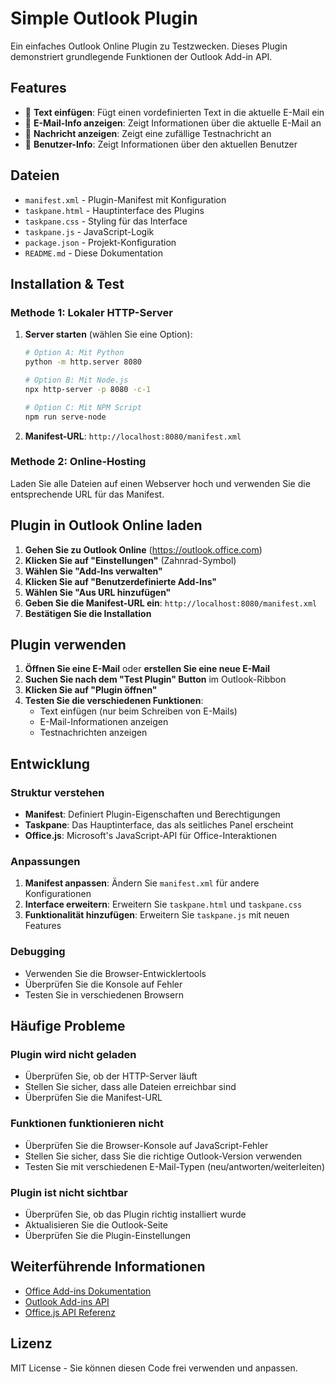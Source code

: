 # Simple Outlook Plugin

Ein einfaches Outlook Online Plugin zu Testzwecken. Dieses Plugin demonstriert grundlegende Funktionen der Outlook Add-in API.

## Features

- 📝 **Text einfügen**: Fügt einen vordefinierten Text in die aktuelle E-Mail ein
- 📧 **E-Mail-Info anzeigen**: Zeigt Informationen über die aktuelle E-Mail an
- 💬 **Nachricht anzeigen**: Zeigt eine zufällige Testnachricht an
- 👤 **Benutzer-Info**: Zeigt Informationen über den aktuellen Benutzer

## Dateien

- `manifest.xml` - Plugin-Manifest mit Konfiguration
- `taskpane.html` - Hauptinterface des Plugins
- `taskpane.css` - Styling für das Interface
- `taskpane.js` - JavaScript-Logik
- `package.json` - Projekt-Konfiguration
- `README.md` - Diese Dokumentation

## Installation & Test

### Methode 1: Lokaler HTTP-Server

1. **Server starten** (wählen Sie eine Option):
   ```bash
   # Option A: Mit Python
   python -m http.server 8080
   
   # Option B: Mit Node.js
   npx http-server -p 8080 -c-1
   
   # Option C: Mit NPM Script
   npm run serve-node
   ```

2. **Manifest-URL**: `http://localhost:8080/manifest.xml`

### Methode 2: Online-Hosting

Laden Sie alle Dateien auf einen Webserver hoch und verwenden Sie die entsprechende URL für das Manifest.

## Plugin in Outlook Online laden

1. **Gehen Sie zu Outlook Online** (https://outlook.office.com)
2. **Klicken Sie auf "Einstellungen"** (Zahnrad-Symbol)
3. **Wählen Sie "Add-Ins verwalten"**
4. **Klicken Sie auf "Benutzerdefinierte Add-Ins"**
5. **Wählen Sie "Aus URL hinzufügen"**
6. **Geben Sie die Manifest-URL ein**: `http://localhost:8080/manifest.xml`
7. **Bestätigen Sie die Installation**

## Plugin verwenden

1. **Öffnen Sie eine E-Mail** oder **erstellen Sie eine neue E-Mail**
2. **Suchen Sie nach dem "Test Plugin" Button** im Outlook-Ribbon
3. **Klicken Sie auf "Plugin öffnen"**
4. **Testen Sie die verschiedenen Funktionen**:
   - Text einfügen (nur beim Schreiben von E-Mails)
   - E-Mail-Informationen anzeigen
   - Testnachrichten anzeigen

## Entwicklung

### Struktur verstehen

- **Manifest**: Definiert Plugin-Eigenschaften und Berechtigungen
- **Taskpane**: Das Hauptinterface, das als seitliches Panel erscheint
- **Office.js**: Microsoft's JavaScript-API für Office-Interaktionen

### Anpassungen

1. **Manifest anpassen**: Ändern Sie `manifest.xml` für andere Konfigurationen
2. **Interface erweitern**: Erweitern Sie `taskpane.html` und `taskpane.css`
3. **Funktionalität hinzufügen**: Erweitern Sie `taskpane.js` mit neuen Features

### Debugging

- Verwenden Sie die Browser-Entwicklertools
- Überprüfen Sie die Konsole auf Fehler
- Testen Sie in verschiedenen Browsern

## Häufige Probleme

### Plugin wird nicht geladen
- Überprüfen Sie, ob der HTTP-Server läuft
- Stellen Sie sicher, dass alle Dateien erreichbar sind
- Überprüfen Sie die Manifest-URL

### Funktionen funktionieren nicht
- Überprüfen Sie die Browser-Konsole auf JavaScript-Fehler
- Stellen Sie sicher, dass Sie die richtige Outlook-Version verwenden
- Testen Sie mit verschiedenen E-Mail-Typen (neu/antworten/weiterleiten)

### Plugin ist nicht sichtbar
- Überprüfen Sie, ob das Plugin richtig installiert wurde
- Aktualisieren Sie die Outlook-Seite
- Überprüfen Sie die Plugin-Einstellungen

## Weiterführende Informationen

- [Office Add-ins Dokumentation](https://docs.microsoft.com/en-us/office/dev/add-ins/)
- [Outlook Add-ins API](https://docs.microsoft.com/en-us/office/dev/add-ins/outlook/)
- [Office.js API Referenz](https://docs.microsoft.com/en-us/javascript/api/office)

## Lizenz

MIT License - Sie können diesen Code frei verwenden und anpassen. 